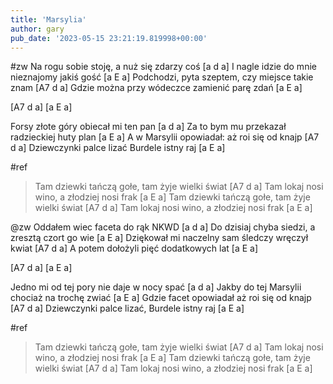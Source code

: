 ```yaml
---
title: 'Marsylia'
author: gary
pub_date: '2023-05-15 23:21:19.819998+00:00'
---
```


#zw
Na rogu sobie stoję, a nuż się zdarzy coś [a d a]
I nagle idzie do mnie nieznajomy jakiś gość [a E a]
Podchodzi, pyta szeptem, czy miejsce takie znam [A7 d a]
Gdzie można przy wódeczce zamienić parę zdań [a E a]

[A7 d a]
[a E a]

Forsy złote góry obiecał mi ten pan [a d a]
Za to bym mu przekazał radzieckiej huty plan [a E a]
A w Marsylii opowiadał: aż roi się od knajp [A7 d a]
Dziewczynki palce lizać Burdele istny raj [a E a]

#ref
>Tam dziewki tańczą gołe, tam żyje wielki świat [A7 d a]
>Tam lokaj nosi wino, a złodziej nosi frak [a E a]
>Tam dziewki tańczą gołe, tam żyje wielki świat [A7 d a]
>Tam lokaj nosi wino, a złodziej nosi frak [a E a]

@zw
Oddałem wiec faceta do rąk NKWD [a d a]
Do dzisiaj chyba siedzi, a zresztą czort go wie [a E a]
Dziękował mi naczelny sam śledczy wręczył kwiat [A7 d a]
A potem dołożyli pięć dodatkowych lat [a E a]

[A7 d a]
[a E a]

Jedno mi od tej pory nie daje w nocy spać [a d a]
Jakby do tej Marsylii chociaż na trochę zwiać [a E a]
Gdzie facet opowiadał aż roi się od knajp [A7 d a]
Dziewczynki palce lizać, Burdele istny raj [a E a]

#ref
>Tam dziewki tańczą gołe, tam żyje wielki świat [A7 d a]
>Tam lokaj nosi wino, a złodziej nosi frak [a E a]
>Tam dziewki tańczą gołe, tam żyje wielki świat [A7 d a]
>Tam lokaj nosi wino, a złodziej nosi frak [a E a]
